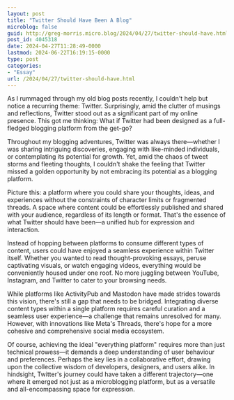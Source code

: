 ```yaml
---
layout: post
title: "Twitter Should Have Been A Blog"
microblog: false
guid: http://greg-morris.micro.blog/2024/04/27/twitter-should-have.html
post_id: 4045318
date: 2024-04-27T11:28:49-0000
lastmod: 2024-06-22T16:19:15-0000
type: post
categories:
- "Essay"
url: /2024/04/27/twitter-should-have.html
---
```

As I rummaged through my old blog posts recently, I couldn't help but notice a recurring theme: Twitter. Surprisingly, amid the clutter of musings and reflections, Twitter stood out as a significant part of my online presence. This got me thinking: What if Twitter had been designed as a full-fledged blogging platform from the get-go?

Throughout my blogging adventures, Twitter was always there—whether I was sharing intriguing discoveries, engaging with like-minded individuals, or contemplating its potential for growth. Yet, amid the chaos of tweet storms and fleeting thoughts, I couldn't shake the feeling that Twitter missed a golden opportunity by not embracing its potential as a blogging platform.

Picture this: a platform where you could share your thoughts, ideas, and experiences without the constraints of character limits or fragmented threads. A space where content could be effortlessly published and shared with your audience, regardless of its length or format. That's the essence of what Twitter should have been—a unified hub for expression and interaction.

Instead of hopping between platforms to consume different types of content, users could have enjoyed a seamless experience within Twitter itself. Whether you wanted to read thought-provoking essays, peruse captivating visuals, or watch engaging videos, everything would be conveniently housed under one roof. No more juggling between YouTube, Instagram, and Twitter to cater to your browsing needs.

While platforms like ActivityPub and Mastodon have made strides towards this vision, there's still a gap that needs to be bridged. Integrating diverse content types within a single platform requires careful curation and a seamless user experience—a challenge that remains unresolved for many. However, with innovations like Meta's Threads, there's hope for a more cohesive and comprehensive social media ecosystem.

Of course, achieving the ideal "everything platform" requires more than just technical prowess—it demands a deep understanding of user behaviour and preferences. Perhaps the key lies in a collaborative effort, drawing upon the collective wisdom of developers, designers, and users alike. In hindsight, Twitter's journey could have taken a different trajectory—one where it emerged not just as a microblogging platform, but as a versatile and all-encompassing space for expression. 
